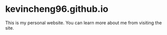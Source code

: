 # kevincheng96.github.io  
This is my personal website. You can learn more about me from visiting the site.
